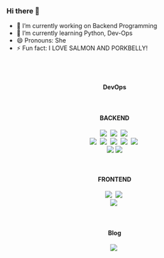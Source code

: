 ### Hi there 👋

- 🔭 I’m currently working on Backend Programming
- 🌱 I’m currently learning Python, Dev-Ops
- 😄 Pronouns: She
- ⚡ Fun fact: I LOVE SALMON AND PORKBELLY!
<!-- - 👯 I’m looking to collaborate on ...
- 🤔 I’m looking for help with ...
- 💬 Ask me about ...
- 📫 How to reach me: ... --> 

<br/>

  
<br/>

<h4 align="center"> DevOps </h4>
 
<p align="center">
</p>
<br/>
<h4 align="center"> BACKEND </h4>
 
<p align="center">
  <img src="https://img.shields.io/badge/Java-e75253?style=flat-square&logo=Java&logoColor=white"/></a>&nbsp 
  <img src="https://img.shields.io/badge/-python-%233776AB?style=flat-square&logo=python&logoColor=white"/></a>&nbsp 
  <img src="https://img.shields.io/badge/Javascript-ffb13b?style=flat-square&logo=javascript&logoColor=white"/></a>&nbsp
  <br>
  <img src="https://img.shields.io/badge/Spring-6D8B33F?style=flat-square&logo=Spring&logoColor=white"/>&nbsp 
  <img src="https://img.shields.io/badge/aws-333664?style=flat-square&logo=amazon-aws&logoColor=white"/></a>&nbsp 
  <img src="https://img.shields.io/badge/NGINX-009639?style=flat-square&logo=NGINX&logoColor=white"/></a>&nbsp;
  <img src="https://img.shields.io/badge/-FastApi-%23009688?style=flat-square&logo=fastapi&logoColor=white"/></a>&nbsp;
  <img src="https://img.shields.io/badge/-Flask-%23000000?style=flat-square&logo=flask&logoColor=white"/></a>&nbsp;
  <br>
  <img src="https://img.shields.io/badge/-MariaDb-%23003545?style=flat-square&logo=mariadb&logoColor=white"/>
  <img src="https://img.shields.io/badge/MongoDB-3fa037?style=flat-square&logo=MongoDB&logoColor=white"/>
</p>
<br/>

<h4 align="center"> FRONTEND </h4>
<p align="center">
  <img src="https://img.shields.io/badge/HTML-dd4b25?style=flat-square&logo=html5&logoColor=white"/></a>&nbsp 
  <img src="https://img.shields.io/badge/css-1572B6?style=flat-square&logo=css3&logoColor=white"/></a>&nbsp 
  <br>
  <img src="https://img.shields.io/badge/React-61DBFB?style=flat-square&logo=React&logoColor=white"/></a>&nbsp 
</p>

<br/>

<h4 align="center"> Blog </h4>
<p align="center">
  <a href="https://develop-note.tistory.com/"><img src="https://img.shields.io/badge/-Tistory-%23000000?style=flat-square&logo=tistory&logoColor=white&logo=tistory&link=https://develop-note.tistory.com/" /></a>&nbsp 
</p>

<br/>
